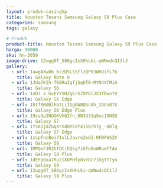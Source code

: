 ```yaml
---
layout: produk-casinghp
title: Houston Texans Samsung Galaxy S9 Plus Case
categories: samsung
tags: galaxy

# Produk
product-title: Houston Texans Samsung Galaxy S9 Plus Case
harga: 90000
sku: hn-3050
image-drive: 12ugg0T_S86gcIsXHhLki-qWNwdcQI1lJ
gallery:
  - url: 1awgAXwUb_6czD5LS5flzQP03WHUifL7b
    title: Galaxy Note 8
  - url: 1JUq7KIh-T66RuIqfjSqKT0-MYN4XfMiA
    title: Galaxy S6
  - url: 1nOJ_o_GvEYYSHZgErSZXP6lJX3TDwntV
    title: Galaxy S6 Edge
  - url: 1htfBMdBlhbtLiIGgBANQScAh_2DEaB7X
    title: Galaxy S6 Edge Plus
  - url: 19ssGpINQGKVhQIfn_0N3U31qGxc19NSD
    title: Galaxy S7
  - url: 1Ys8JjdZGqXrndOYEOY415Qrh7y_-8Dlq
    title: Galaxy S7 Edge
  - url: 1zspfncBei7IulLJavreZxGI-RFBFWSZV
    title: Galaxy S8
  - url: 1MPQsFJRZhfOCjEQ5g7iKfo8nWNueTTAm
    title: Galaxy S8 Plus
  - url: 1dEFpQxa7Ru2iXDPHfy8vYDc7iDgYTtyo
    title: Galaxy S9
  - url: 12ugg0T_S86gcIsXHhLki-qWNwdcQI1lJ
    title: Galaxy S9 Plus
---
```

